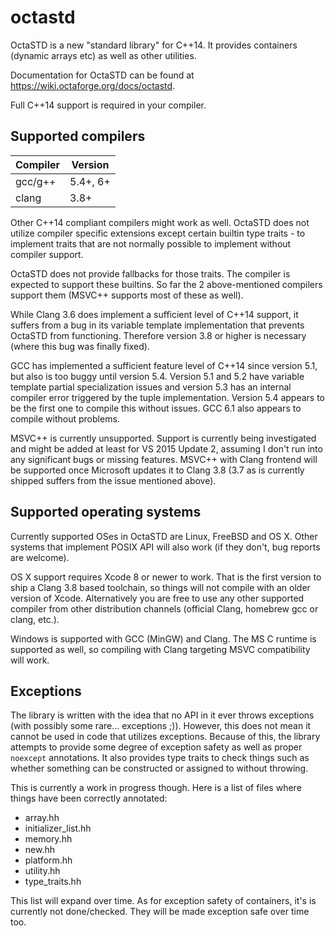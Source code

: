# octastd

OctaSTD is a new "standard library" for C++14. It provides containers
(dynamic arrays etc) as well as other utilities.

Documentation for OctaSTD can be found at https://wiki.octaforge.org/docs/octastd.

Full C++14 support is required in your compiler.

## Supported compilers

Compiler | Version
-------- | -------
gcc/g++  | 5.4+, 6+
clang    | 3.8+

Other C++14 compliant compilers might work as well. OctaSTD does not utilize
compiler specific extensions except certain builtin type traits - to implement
traits that are not normally possible to implement without compiler support.

OctaSTD does not provide fallbacks for those traits. The compiler is expected
to support these builtins. So far the 2 above-mentioned compilers support them
(MSVC++ supports most of these as well).

While Clang 3.6 does implement a sufficient level of C++14 support, it suffers
from a bug in its variable template implementation that prevents OctaSTD from
functioning. Therefore version 3.8 or higher is necessary (where this bug was
finally fixed).

GCC has implemented a sufficient feature level of C++14 since version 5.1, but
also is too buggy until version 5.4. Version 5.1 and 5.2 have variable template
partial specialization issues and version 5.3 has an internal compiler error
triggered by the tuple implementation. Version 5.4 appears to be the first one
to compile this without issues. GCC 6.1 also appears to compile without problems.

MSVC++ is currently unsupported. Support is currently being investigated and
might be added at least for VS 2015 Update 2, assuming I don't run into any
significant bugs or missing features. MSVC++ with Clang frontend will be
supported once Microsoft updates it to Clang 3.8 (3.7 as is currently shipped
suffers from the issue mentioned above).

## Supported operating systems

Currently supported OSes in OctaSTD are Linux, FreeBSD and OS X. Other
systems that implement POSIX API will also work (if they don't, bug reports
are welcome).

OS X support requires Xcode 8 or newer to work. That is the first version to
ship a Clang 3.8 based toolchain, so things will not compile with an older
version of Xcode. Alternatively you are free to use any other supported
compiler from other distribution channels (official Clang, homebrew gcc
or clang, etc.).

Windows is supported with GCC (MinGW) and Clang. The MS C runtime is supported
as well, so compiling with Clang targeting MSVC compatibility will work.

## Exceptions

The library is written with the idea that no API in it ever throws exceptions (with
possibly some rare... exceptions ;)). However, this does not mean it cannot be used
in code that utilizes exceptions. Because of this, the library attempts to provide
some degree of exception safety as well as proper `noexcept` annotations. It also
provides type traits to check things such as whether something can be constructed
or assigned to without throwing.

This is currently a work in progress though. Here is a list of files where things
have been correctly annotated:

* array.hh
* initializer_list.hh
* memory.hh
* new.hh
* platform.hh
* utility.hh
* type_traits.hh

This list will expand over time. As for exception safety of containers, it's is
currently not done/checked. They will be made exception safe over time too.
